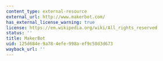 ```yaml
---
content_type: external-resource
external_url: http://www.makerbot.com/
has_external_license_warning: true
license: https://en.wikipedia.org/wiki/All_rights_reserved
status: ''
title: MakerBot
uid: 125d684e-9a78-4efe-998a-ef9c58d3d673
wayback_url: ''
---
```

